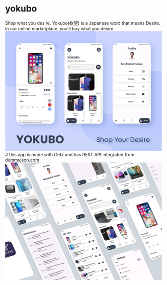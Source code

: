 # yokubo

Shop what you desire.
Yokubo(欲望) is a Japanese word that means Desire. In our online marketplace, you'll buy what you desire.
![images](https://github.com/SimoHimo/Yokubo/blob/main/assets/images/mockups1.jpg)
#This app is made with Getx and has REST API integrated from dummyjson.com
![images](https://github.com/SimoHimo/Yokubo/blob/main/assets/images/mockups2.jpg)

